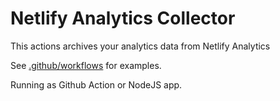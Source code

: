 # Netlify Analytics Collector

This actions archives your analytics data from Netlify Analytics

See [.github/workflows](./.github/workflows) for examples.

Running as Github Action or NodeJS app.